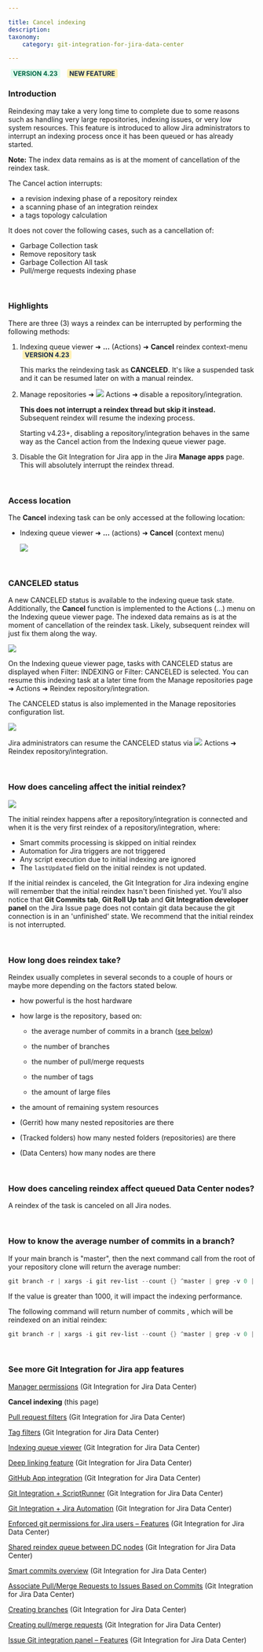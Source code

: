 ```yaml
---

title: Cancel indexing
description:
taxonomy:
    category: git-integration-for-jira-data-center

---
```


<b style='background-color:#E2FCEF; padding:1px 5px; color:#006745; border-radius:3px; margin: 0 5px; font-size: small;'>VERSION 4.23</b> <b style='background-color:#FFF1B6; padding:1px 5px; color:#172A4C; border-radius:3px; margin: 0 5px; font-size: small;'>NEW FEATURE</b>

### Introduction

Reindexing may take a very long time to complete due to some reasons such as handling very large repositories, indexing issues, or very low system resources. This feature is introduced to allow Jira administrators to interrupt an indexing process once it has been queued or has already started.

<div class="bbb-callout bbb--info">
    <div class="irow">
    <div class="ilogobox">
        <span class="logoimg"></span>
    </div>
    <div class="imsgbox">
        <b>Note:</b>
        The index data remains as is at the moment of cancellation of the reindex task.
    </div>
    </div>
</div>

The Cancel action interrupts:

*   a revision indexing phase of a repository reindex
*   a scanning phase of an integration reindex
*   a tags topology calculation

It does not cover the following cases, such as a cancellation of:

*   Garbage Collection task
*   Remove repository task
*   Garbage Collection All task
*   Pull/merge requests indexing phase

&nbsp;

### Highlights

There are three (3) ways a reindex can be interrupted by performing the following methods:

1.	Indexing queue viewer ➜ **...** (Actions) ➜ **Cancel** reindex context-menu <b style='background-color:#FFF1B6; padding:1px 5px; color:#172A4C; border-radius:3px; margin: 0 5px; font-size: small;'>VERSION 4.23</b>

	This marks the reindexing task as **CANCELED**. It's like a suspended task and it can be resumed later on with a manual reindex.

2.	Manage repositories ➜ ![](/wp-content/uploads/actions-icon.png) Actions ➜ disable a repository/integration.

    **This does not interrupt a reindex thread but skip it instead.** Subsequent reindex will resume the indexing process.

    Starting v4.23+, disabling a repository/integration behaves in the same way as the Cancel action from the Indexing queue viewer page.

3.	Disable the Git Integration for Jira app in the Jira **Manage apps** page. This will absolutely interrupt the reindex thread.

&nbsp;

### Access location

The **Cancel** indexing task can be only accessed at the following location:

*   Indexing queue viewer ➜ **...** (actions) ➜ **Cancel** (context menu)

    ![](/wp-content/uploads/gij-gitserverdc-indexing-queue-cancel-reindex-action.png)

&nbsp;

### CANCELED status

A new CANCELED status is available to the indexing queue task state. Additionally, the **Cancel** function is implemented to the Actions (...) menu on the Indexing queue viewer page. The indexed data remains as is at the moment of cancellation of the reindex task. Likely, subsequent reindex will just fix them along the way.

![](/wp-content/uploads/gij-gitserverdc-indexing-queue-cancel-status.png)

<div class="bbb-callout bbb--tip">
    <div class="irow">
    <div class="ilogobox">
        <span class="logoimg"></span>
    </div>
    <div class="imsgbox">
        On the Indexing queue viewer page, tasks with CANCELED status are displayed when Filter: INDEXING or Filter: CANCELED is selected. You can resume this indexing task at a later time from the Manage repositories page ➜ Actions ➜ Reindex repository/integration.
    </div>
    </div>
</div>

The CANCELED status is also implemented in the Manage repositories configuration list.

![](/wp-content/uploads/gij-gitserverdc-gitmgr-cancel-status.png)

Jira administrators can resume the CANCELED status via ![](/wp-content/uploads/actions-icon.png) Actions ➜ Reindex repository/integration.

&nbsp;

### How does canceling affect the initial reindex?

![](/wp-content/uploads/gij-gitserverdc-queue-initial-indexing.png)

The initial reindex happens after a repository/integration is connected and when it is the very first reindex of a repository/integration, where:

*   Smart commits processing is skipped on initial reindex
*   Automation for Jira triggers are not triggered
*   Any script execution due to initial indexing are ignored
*   The `lastUpdated` field on the initial reindex is not updated.

If the initial reindex is canceled, the Git Integration for Jira indexing engine will remember that the initial reindex hasn't been finished yet. You'll also notice that **Git Commits tab**, **Git Roll Up tab** and **Git Integration developer panel** on the Jira Issue page does not contain git data because the git connection is in an 'unfinished' state. We recommend that the initial reindex is not interrupted.

&nbsp;

### How long does reindex take?

Reindex usually completes in several seconds to a couple of hours or maybe more depending on the factors stated below.

*   how powerful is the host hardware

*   how large is the repository, based on:

    *   the average number of commits in a branch ([see below](#how-to-know-the-average-number-of-commits-in-a-branch))

    *   the number of branches

    *   the number of pull/merge requests

    *   the number of tags

    *   the amount of large files

*   the amount of remaining system resources

*   (Gerrit) how many nested repositories are there

*   (Tracked folders) how many nested folders (repositories) are there

*   (Data Centers) how many nodes are there

&nbsp;

### How does canceling reindex affect queued Data Center nodes?

A reindex of the task is canceled on all Jira nodes.

&nbsp;

### How to know the average number of commits in a branch?

If your main branch is "master", then the next command call from the root of your repository clone will return the average number:

```powershell
git branch -r | xargs -i git rev-list --count {} ^master | grep -v 0 | awk 'BEGIN{s=0;}{s+=$1;}END{print s/NR;}'
```

If the value is greater than 1000, it will impact the indexing performance.

The following command will return number of commits , which will be reindexed on an initial reindex:

```powershell
git branch -r | xargs -i git rev-list --count {} ^master | grep -v 0 | awk 'BEGIN{s=0;}{s+=$1;}END{print s;}'
```

&nbsp;

### See more Git Integration for Jira app features

[Manager permissions](/git-integration-for-jira-data-center/manager-permissions-gij-self-managed) (Git Integration for Jira Data Center)

**Cancel indexing** (this page)

[Pull request filters](/git-integration-for-jira-data-center/pull-request-filters-gij-self-managed/) (Git Integration for Jira Data Center)

[Tag filters](/git-integration-for-jira-data-center/tag-filters-gij-self-managed/) (Git Integration for Jira Data Center)

[Indexing queue viewer](/git-integration-for-jira-data-center/indexing-queue-viewer-gij-self-managed/) (Git Integration for Jira Data Center)

[Deep linking feature](/git-integration-for-jira-data-center/deeplinking-feature-gij-self-managed/) (Git Integration for Jira Data Center)

[GitHub App integration](/git-integration-for-jira-data-center/github-app-integration-gij-self-managed/) (Git Integration for Jira Data Center)

[Git Integration + ScriptRunner](/git-integration-for-jira-data-center/gij-plus-scriptrunner-gij-self-managed/) (Git Integration for Jira Data Center)

[Git Integration + Jira Automation](/git-integration-for-jira-data-center/git-integration-plus-jira-automation-gij-self-managed/) (Git Integration for Jira Data Center)

[Enforced git permissions for Jira users – Features](/git-integration-for-jira-data-center/enforced-git-permissions-for-jira-users-gij-self-managed/) (Git Integration for Jira Data Center)

[Shared reindex queue between DC nodes](/git-integration-for-jira-data-center/shared-reindex-queue-between-dc-nodes-gij-self-managed/) (Git Integration for Jira Data Center)

[Smart commits overview](/git-integration-for-jira-data-center/smart-commits-overview-gij-self-managed/) (Git Integration for Jira Data Center)

[Associate Pull/Merge Requests to Issues Based on Commits](/git-integration-for-jira-data-center/associate-pull-merge-requests-to-issues-based-on-commits-gij-self-managed/) (Git Integration for Jira Data Center)

[Creating branches](/git-integration-for-jira-data-center/creating-branches-gij-self-managed/) (Git Integration for Jira Data Center)

[Creating pull/merge requests](/git-integration-for-jira-data-center/creating-pull-merge-requests-gij-self-managed/) (Git Integration for Jira Data Center)

[Issue Git integration panel – Features](/git-integration-for-jira-data-center/issue-git-integration-panel-gij-self-managed/) (Git Integration for Jira Data Center)

